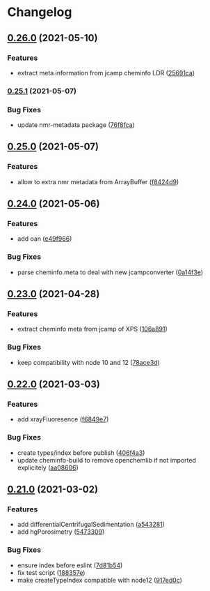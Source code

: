 # Changelog

## [0.26.0](https://www.github.com/cheminfo/eln-plugin/compare/v0.25.1...v0.26.0) (2021-05-10)


### Features

* extract meta information from jcamp cheminfo LDR ([25691ca](https://www.github.com/cheminfo/eln-plugin/commit/25691ca65915db773f28d69900622f2338bc4c5d))

### [0.25.1](https://www.github.com/cheminfo/eln-plugin/compare/v0.25.0...v0.25.1) (2021-05-07)


### Bug Fixes

* update nmr-metadata package ([76f8fca](https://www.github.com/cheminfo/eln-plugin/commit/76f8fcae0c4114fff71be7feadfd54d0e4646451))

## [0.25.0](https://www.github.com/cheminfo/eln-plugin/compare/v0.24.0...v0.25.0) (2021-05-07)


### Features

* allow to extra nmr metadata from ArrayBuffer ([f8424d9](https://www.github.com/cheminfo/eln-plugin/commit/f8424d94c42a35893a7267c02b5fa36d7f1f267f))

## [0.24.0](https://www.github.com/cheminfo/eln-plugin/compare/v0.23.0...v0.24.0) (2021-05-06)


### Features

* add oan ([e49f966](https://www.github.com/cheminfo/eln-plugin/commit/e49f96612c61800145d9bfb88a29c4f2e7c1b933))


### Bug Fixes

* parse cheminfo.meta to deal with new jcampconverter ([0a14f3e](https://www.github.com/cheminfo/eln-plugin/commit/0a14f3e3b7639d3b12cbd27a24b0ae44e21df957))

## [0.23.0](https://www.github.com/cheminfo/eln-plugin/compare/v0.22.0...v0.23.0) (2021-04-28)


### Features

* extract cheminfo meta from jcamp of XPS ([106a891](https://www.github.com/cheminfo/eln-plugin/commit/106a89187829ce9a850c6166db984eb3fbd02ffd))


### Bug Fixes

* keep compatibility with node 10 and 12 ([78ace3d](https://www.github.com/cheminfo/eln-plugin/commit/78ace3d9df43a4c312ebf2500012e69460ab1529))

## [0.22.0](https://www.github.com/cheminfo/eln-plugin/compare/v0.21.0...v0.22.0) (2021-03-03)


### Features

* add xrayFluoresence ([f6849e7](https://www.github.com/cheminfo/eln-plugin/commit/f6849e727295f654f21efa8ea4a49db2e085a11d))


### Bug Fixes

* create types/index before publish ([406f4a3](https://www.github.com/cheminfo/eln-plugin/commit/406f4a3aa0dc3b68b9a8104cd1de16b240fb6fbf))
* update cheminfo-build to remove openchemlib if not imported explicitely ([aa08606](https://www.github.com/cheminfo/eln-plugin/commit/aa086069fd19d84822ce3b81292383bd2f7631bd))

## [0.21.0](https://www.github.com/cheminfo/eln-plugin/compare/v0.20.0...v0.21.0) (2021-03-02)


### Features

* add differentialCentrifugalSedimentation ([a543281](https://www.github.com/cheminfo/eln-plugin/commit/a543281d27a755296b5c2b533c6b5d7cdf3168a7))
* add hgPorosimetry ([5473309](https://www.github.com/cheminfo/eln-plugin/commit/54733094230dea81e80a702de4eeef7b1baba1ec))


### Bug Fixes

* ensure index before eslint ([7d81b54](https://www.github.com/cheminfo/eln-plugin/commit/7d81b54932eaf6eeafd73831ca851cc21ab85abc))
* fix test script ([188357e](https://www.github.com/cheminfo/eln-plugin/commit/188357ef25576d8a00396112da2ac5dfff4c6bca))
* make createTypeIndex compatible with node12 ([917ed0c](https://www.github.com/cheminfo/eln-plugin/commit/917ed0c73497de2d4b776020efe1b5ec343d1b05))

